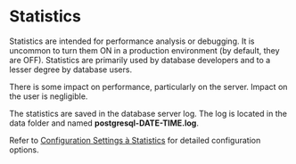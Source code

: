 # Statistics<a name="EN-US_TOPIC_0260488117"></a>

Statistics are intended for performance analysis or debugging. It is uncommon to turn them ON in a production environment \(by default, they are OFF\). Statistics are primarily used by database developers and to a lesser degree by database users.

There is some impact on performance, particularly on the server. Impact on the user is negligible.

The statistics are saved in the database server log. The log is located in the data folder and named  **postgresql-DATE-TIME.log**.

Refer to  [Configuration Settings à Statistics](#_#_statistics)  for detailed configuration options. 

